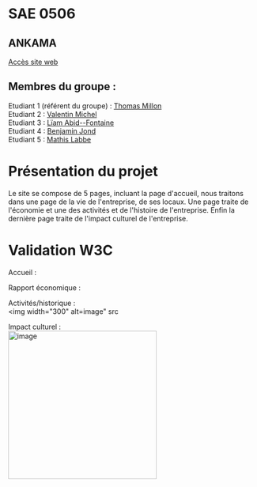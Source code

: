# SAE 0506  

## ANKAMA

[Accès site web](https://valentinmicheliutnfc.github.io/SAE-0506/)

## Membres du groupe :

Etudiant 1 (référent du groupe) :  [Thomas Millon](mailto:thomas.millon@edu.univ-fcomte.fr?subject=SAE_1_05_06)  
Etudiant 2 : [Valentin Michel](mailto:valentin.michel03@edu.univ-fcomte.fr?subject=SAE_1_05_06)   
Etudiant 3 : [Lïam Abid--Fontaine](mailto:liam.abid--fontaine@edu.univ-fcomte.fr?subject=SAE_1_05_06)  
Etudiant 4 : [Benjamin Jond](mailto:benjamin.jond@edu.univ-fcomte.fr?subject=SAE_1_05_06)  
Etudiant 5 : [Mathis Labbe](mailto:mathis.labbe@edu.univ-fcomte.fr?subject=SAE_1_05_06) 

# Présentation du projet

Le site se compose de 5 pages, incluant la page d'accueil, nous traitons dans une page de la vie de l'entreprise, de ses locaux. Une page traite de l'économie et une des activités et de l'histoire de l'entreprise. Enfin la dernière page traite de l'impact culturel de l'entreprise.

# Validation W3C

Accueil :

Rapport économique :

Activités/historique :
<br>
<img width="300" alt=image" src

Impact culturel :
<br>
<img width="300" alt="image" src="https://github.com/user-attachments/assets/35cab4c6-2ffe-4786-89ae-dc13d6caa477">










